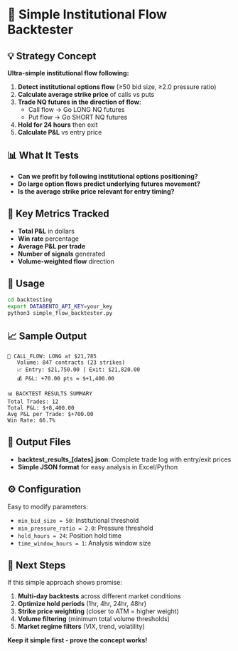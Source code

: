 # 🔄 Simple Institutional Flow Backtester

## 💡 Strategy Concept

**Ultra-simple institutional flow following:**
1. **Detect institutional options flow** (≥50 bid size, ≥2.0 pressure ratio)
2. **Calculate average strike price** of calls vs puts
3. **Trade NQ futures in the direction of flow**:
   - Call flow → Go LONG NQ futures
   - Put flow → Go SHORT NQ futures
4. **Hold for 24 hours** then exit
5. **Calculate P&L** vs entry price

## 📊 What It Tests

- **Can we profit by following institutional options positioning?**
- **Do large option flows predict underlying futures movement?**
- **Is the average strike price relevant for entry timing?**

## 🎯 Key Metrics Tracked

- **Total P&L** in dollars
- **Win rate** percentage
- **Average P&L per trade**
- **Number of signals** generated
- **Volume-weighted flow** direction

## 🚀 Usage

```bash
cd backtesting
export DATABENTO_API_KEY=your_key
python3 simple_flow_backtester.py
```

## 📈 Sample Output

```
🎯 CALL_FLOW: LONG at $21,785
   Volume: 847 contracts (23 strikes)
   📈 Entry: $21,750.00 | Exit: $21,820.00
   💰 P&L: +70.00 pts = $+1,400.00

📊 BACKTEST RESULTS SUMMARY
Total Trades: 12
Total P&L: $+8,400.00
Avg P&L per Trade: $+700.00
Win Rate: 66.7%
```

## 📁 Output Files

- **backtest_results_[dates].json**: Complete trade log with entry/exit prices
- **Simple JSON format** for easy analysis in Excel/Python

## ⚙️ Configuration

Easy to modify parameters:
- `min_bid_size = 50`: Institutional threshold
- `min_pressure_ratio = 2.0`: Pressure threshold
- `hold_hours = 24`: Position hold time
- `time_window_hours = 1`: Analysis window size

## 🎯 Next Steps

If this simple approach shows promise:
1. **Multi-day backtests** across different market conditions
2. **Optimize hold periods** (1hr, 4hr, 24hr, 48hr)
3. **Strike price weighting** (closer to ATM = higher weight)
4. **Volume filtering** (minimum total volume thresholds)
5. **Market regime filters** (VIX, trend, volatility)

**Keep it simple first - prove the concept works!**
